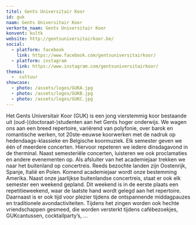 ```yaml
---
titel: Gents Universitair Koor
id: guk
naam: Gents Universitair Koor
verkorte_naam: Gents Universitair Koor
konvent: kultk
website: http://gentsuniversitairkoor.be/
social: 
  - platform: facebook
    link: https://www.facebook.com/gentsuniversitairkoor/
  - platform: instagram
    link: https://www.instagram.com/gentsuniversitairkoor/
themas:
  -  cultuur
showcase:
  - photo: /assets/logos/GUKA.jpg
  - photo: /assets/logos/GUKB.jpg
  - photo: /assets/logos/GUKC.jpg
---
```


Het Gents Universitair Koor (GUK) is een jong vierstemmig koor bestaande uit (oud-)(doctoraat-)studenten aan het Gents hoger onderwijs. We wagen ons aan een breed repertoire, variërend van polyfonie, over barok en romantische werken, tot 20ste-eeuwse koorwerken met de nadruk op hedendaags-klassieke en Belgische koormuziek. Elk semester geven we één of meerdere concerten. Hiervoor repeteren we iedere dinsdagavond in de therminal. Naast semesteriële concerten, luisteren we ook proclamaties en andere evenementen op. Als afsluiter van het academiejaar trekken we naar het buitenland op concertreis. Reeds bezochte landen zijn Oostenrijk, Spanje, Italië en Polen. Komend academiejaar wordt onze bestemming Amerika. Naast onze jaarlijkse buitenlandse concertreis, staat er ook elk semester een weekend gepland. Dit weekend is in de eerste plaats een repetitieweekend, waar de laatste hand wordt gelegd aan het repertoire. Daarnaast is er ook tijd voor plezier tijdens de ontspannende middagpauzes en traditionele avondactiviteiten. Tijdens het zingen worden ook hechte vriendschappen gesmeed, die worden versterkt tijdens cafébezoekjes, GUKcantussen, cocktailparty’s, …
